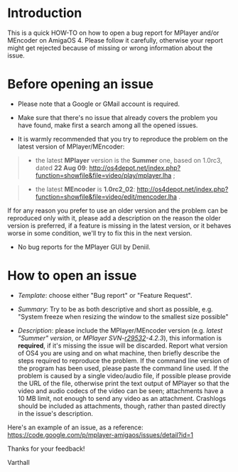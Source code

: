 # Introduction #

This is a quick HOW-TO on how to open a bug report for MPlayer and/or MEncoder on AmigaOS 4. Please follow it carefully, otherwise your report might get rejected because of missing or wrong information about the issue.


# Before opening an issue #

- Please note that  a Google or GMail account is required.

- Make sure that there's no issue that already covers the problem you have found, make first a search among all the opened issues.

- It is warmly recommended that you try to reproduce the problem on the latest version of MPlayer/MEncoder:

> - the latest **MPlayer** version is  the **Summer** one, based on 1.0rc3, dated **22 Aug 09**: http://os4depot.net/index.php?function=showfile&file=video/play/mplayer.lha ;

> - the latest **MEncoder** is **1.0rc2\_02**: http://os4depot.net/index.php?function=showfile&file=video/edit/mencoder.lha .

If for any reason you prefer to use an older version and the problem can be reproduced only with it, please add a description on the reason the older version is preferred, if a feature is missing in the latest version, or it behaves worse in some condition, we'll try to fix this in the next version.

- No bug reports for the MPlayer GUI by Deniil.


# How to open an issue #

- _Template_: choose either "Bug report" or "Feature Request".

- _Summary_: Try to be as both descriptive and short as possible, e.g. "System freeze when resizing the window to the smallest size possible"

- _Description_: please include the MPlayer/MEncoder version (e.g. _latest "Summer" version_, or  _MPlayer SVN-[r29532](https://code.google.com/p/mplayer-amigaos/source/detail?r=29532)-4.2.3_), this information is **required**, if it's missing the issue will be discarded. Report what version of OS4 you are using and on what machine, then briefly describe the steps required to reproduce the problem. If the command line version of the program has been used, please paste the command line used. If the problem is caused by a single video/audio file, if possible please provide the URL of the file, otherwise print the text output of MPlayer so that the video and audio codecs of the video can be seen; attachments have a 10 MB limit, not enough to send any video as an attachment. Crashlogs should be included as attachments, though, rather than pasted directly in the issue's description.

Here's an example of an issue, as a reference: https://code.google.com/p/mplayer-amigaos/issues/detail?id=1

Thanks for your feedback!

Varthall
